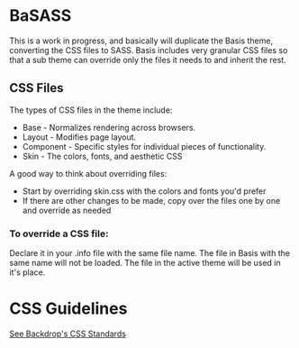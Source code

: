 # BaSASS

This is a work in progress, and basically will duplicate the Basis theme,
converting the CSS files to SASS. Basis includes very granular CSS files so that
a sub theme can override only the files it needs to and inherit the rest.

## CSS Files
The types of CSS files in the theme include:
* Base      - Normalizes rendering across browsers.
* Layout    - Modifies page layout.
* Component - Specific styles for individual pieces of functionality.
* Skin      - The colors, fonts, and aesthetic CSS

A good way to think about overriding files:
 * Start by overriding skin.css with the colors and fonts you'd prefer
 * If there are other changes to be made, copy over the files one by one and
   override as needed

 ### To override a CSS file:
 Declare it in your .info file with the same file name.
 The file in Basis with the same name will not be loaded. The file in the active
 theme will be used in it's place.

 # CSS Guidelines
 [See Backdrop's CSS Standards](https://api.backdropcms.org/css-standards)
